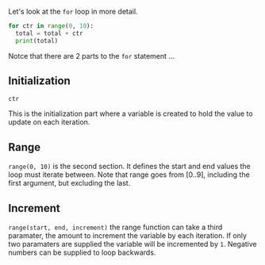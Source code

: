 Let's look at the `for` loop in more detail.

```python
for ctr in range(0, 10):
  total = total + ctr
  print(total)
```

Notce that there are 2 parts to the `for` statement ...

## Initialization
`ctr` 

This is the initialization part where a variable is created to hold the value to update on each iteration.

## Range
`range(0, 10)` is the second section. It defines the start and end values the loop must iterate between. Note that range goes from [0..9], including the first argument, but excluding the last.

## Increment
`range(start, end, increment)` the range function can take a third paramater, the amount to increment the variable by each iteration. If only two paramaters are supplied the variable will be incremented by `1`. Negative numbers can be supplied to loop backwards.
